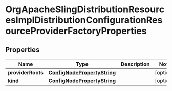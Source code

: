 

# OrgApacheSlingDistributionResourcesImplDistributionConfigurationResourceProviderFactoryProperties

## Properties

Name | Type | Description | Notes
------------ | ------------- | ------------- | -------------
**providerRoots** | [**ConfigNodePropertyString**](ConfigNodePropertyString.md) |  |  [optional]
**kind** | [**ConfigNodePropertyString**](ConfigNodePropertyString.md) |  |  [optional]



